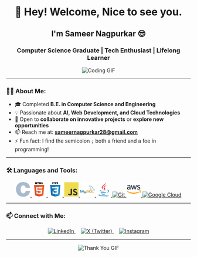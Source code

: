 <h1 align="center">👋 Hey! Welcome, Nice to see you.</h1>
<h2 align="center">I'm Sameer Nagpurkar 😎</h2>
<h3 align="center">Computer Science Graduate | Tech Enthusiast | Lifelong Learner</h3>

<p align="center">
   <img src="https://media1.tenor.com/m/GfSX-u7VGM4AAAAC/coding.gif" alt="Coding GIF" width="300"/>
</p>

---

### 👨‍💻 About Me:
- 🎓 Completed **B.E. in Computer Science and Engineering**
- 💡 Passionate about **AI, Web Development, and Cloud Technologies**
- 🤝 Open to **collaborate on innovative projects** or **explore new opportunities**
- 📫 Reach me at: **sameernagpurkar28@gmail.com**
- ⚡ Fun fact: I find the semicolon `;` both a friend and a foe in programming!

---

### 🛠️ Languages and Tools:
<p align="center">
   <a href="https://www.cprogramming.com/" target="_blank" rel="noreferrer">
      <img src="https://raw.githubusercontent.com/devicons/devicon/master/icons/c/c-original.svg" alt="C" width="40" height="40"/>
   </a>
   <a href="https://www.w3schools.com/html/" target="_blank" rel="noreferrer">
      <img src="https://raw.githubusercontent.com/devicons/devicon/master/icons/html5/html5-original-wordmark.svg" alt="HTML5" width="40" height="40"/>
   </a>
   <a href="https://www.w3schools.com/css/" target="_blank" rel="noreferrer">
      <img src="https://raw.githubusercontent.com/devicons/devicon/master/icons/css3/css3-original-wordmark.svg" alt="CSS3" width="40" height="40"/>
   </a>
   <a href="https://www.javascript.com/" target="_blank" rel="noreferrer">
      <img src="https://raw.githubusercontent.com/devicons/devicon/master/icons/javascript/javascript-original.svg" alt="JavaScript" width="40" height="40"/>
   </a>
   <a href="https://www.mysql.com/" target="_blank" rel="noreferrer">
      <img src="https://raw.githubusercontent.com/devicons/devicon/master/icons/mysql/mysql-original-wordmark.svg" alt="MySQL" width="40" height="40"/>
   </a>
   <a href="https://www.java.com/" target="_blank" rel="noreferrer">
      <img src="https://raw.githubusercontent.com/devicons/devicon/master/icons/java/java-original.svg" alt="Java" width="40" height="40"/>
   </a>
   <a href="https://git-scm.com/" target="_blank" rel="noreferrer">
      <img src="https://www.vectorlogo.zone/logos/git-scm/git-scm-icon.svg" alt="Git" width="40" height="40"/>
   </a>
   <a href="https://aws.amazon.com/" target="_blank" rel="noreferrer">
      <img src="https://raw.githubusercontent.com/devicons/devicon/master/icons/amazonwebservices/amazonwebservices-original-wordmark.svg" alt="AWS" width="40" height="40"/>
   </a>
   <a href="https://cloud.google.com/" target="_blank" rel="noreferrer">
      <img src="https://www.vectorlogo.zone/logos/google_cloud/google_cloud-icon.svg" alt="Google Cloud" width="40" height="40"/>
   </a>
</p>

---

### 📫 Connect with Me:
<p align="center">
   <a href="https://linkedin.com/in/sameernagpurkar2804" target="_blank" rel="noreferrer" style="margin-right: 15px;">
      <img src="https://raw.githubusercontent.com/rahuldkjain/github-profile-readme-generator/master/src/images/icons/Social/linked-in-alt.svg" alt="LinkedIn" width="40" height="40"/>
   </a>
   <a href="https://x.com/Sameer2850?t=lGdK4vt77HukTt40Vel2mA&s=09" target="_blank" rel="noreferrer" style="margin-right: 15px;">
      <img src="https://cdn.jsdelivr.net/gh/devicons/devicon/icons/twitter/twitter-original.svg" alt="X (Twitter)" width="40" height="40"/>
   </a>
   <a href="https://www.instagram.com/sameernagpurkar_/profilecard/?igsh=MXB5bTV1d29uanZvMQ==" target="_blank" rel="noreferrer">
      <img src="https://raw.githubusercontent.com/rahuldkjain/github-profile-readme-generator/master/src/images/icons/Social/instagram.svg" alt="Instagram" width="40" height="40"/>
   </a>
</p>

---

<p align="center">
   <img src="https://i.giphy.com/media/v1.Y2lkPTc5MGI3NjExNzFtajRlMDlqeWtjYmZ5MmF6OHNiMWE4NzJmdHU5MG5rNXJlajg0ZSZlcD12MV9pbnRlcm5hbF9naWZfYnlfaWQmY3Q9Zw/fQ1RLeylZsbDctAADh/giphy.gif" alt="Thank You GIF" width="400"/>
</p>
